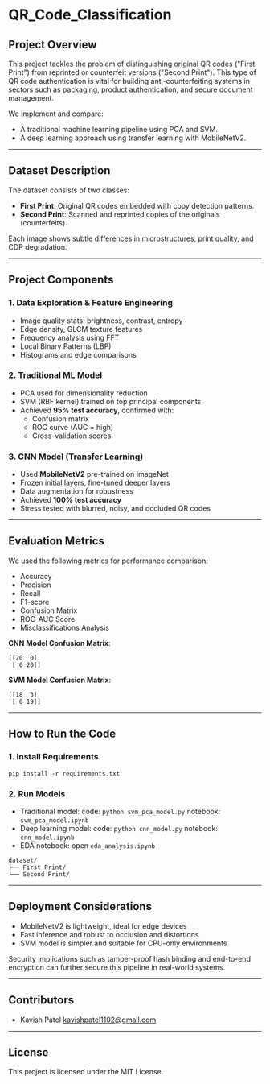 # QR_Code_Classification

## Project Overview

This project tackles the problem of distinguishing original QR codes ("First Print") from reprinted or counterfeit versions ("Second Print"). This type of QR code authentication is vital for building anti-counterfeiting systems in sectors such as packaging, product authentication, and secure document management.

We implement and compare:

- A traditional machine learning pipeline using PCA and SVM.
- A deep learning approach using transfer learning with MobileNetV2.

---

## Dataset Description

The dataset consists of two classes:

- **First Print**: Original QR codes embedded with copy detection patterns.
- **Second Print**: Scanned and reprinted copies of the originals (counterfeits).

Each image shows subtle differences in microstructures, print quality, and CDP degradation.

---

## Project Components

### 1. Data Exploration & Feature Engineering

- Image quality stats: brightness, contrast, entropy
- Edge density, GLCM texture features
- Frequency analysis using FFT
- Local Binary Patterns (LBP)
- Histograms and edge comparisons

### 2. Traditional ML Model

- PCA used for dimensionality reduction
- SVM (RBF kernel) trained on top principal components
- Achieved **95% test accuracy**, confirmed with:
  - Confusion matrix
  - ROC curve (AUC = high)
  - Cross-validation scores

### 3. CNN Model (Transfer Learning)

- Used **MobileNetV2** pre-trained on ImageNet
- Frozen initial layers, fine-tuned deeper layers
- Data augmentation for robustness
- Achieved **100% test accuracy**
- Stress tested with blurred, noisy, and occluded QR codes

---

## Evaluation Metrics

We used the following metrics for performance comparison:

- Accuracy
- Precision
- Recall
- F1-score
- Confusion Matrix
- ROC-AUC Score
- Misclassifications Analysis

**CNN Model Confusion Matrix**:

```
[[20  0]
 [ 0 20]]
```

**SVM Model Confusion Matrix**:

```
[[18  3]
 [ 0 19]]
```

---

## How to Run the Code

### 1. Install Requirements

```
pip install -r requirements.txt
```

### 2. Run Models

- Traditional model:
  code: `python svm_pca_model.py`
  notebook:  `svm_pca_model.ipynb`
- Deep learning model:
  code: `python cnn_model.py`
  notebook: `cnn_model.ipynb`
- EDA notebook: open `eda_analysis.ipynb`

```
dataset/
├── First Print/
└── Second Print/
```

---

## Deployment Considerations

- MobileNetV2 is lightweight, ideal for edge devices
- Fast inference and robust to occlusion and distortions
- SVM model is simpler and suitable for CPU-only environments

Security implications such as tamper-proof hash binding and end-to-end encryption can further secure this pipeline in real-world systems.

---

## Contributors

- Kavish Patel [kavishpatel1102@gmail.com](mailto\:kavishpatel1102@gmail.com)

---

## License

This project is licensed under the MIT License.
